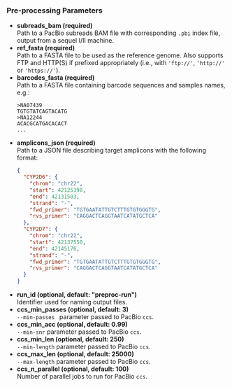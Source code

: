 ### Pre-processing Parameters

* **subreads_bam (required)**  
  Path to a PacBio subreads BAM file with corresponding `.pbi` index file, output from a sequel I/II machine.
* **ref_fasta (required)**  
  Path to a FASTA file to be used as the reference genome. Also supports FTP and HTTP(S) if prefixed appropriately (i.e., with `'ftp://'`, `'http://'` or `'https://'`). 
* **barcodes_fasta (required)**  
  Path to a FASTA file containing barcode sequences and samples names, e.g.:
  ```
  >NA07439
  TGTGTATCAGTACATG
  >NA12244
  ACACGCATGACACACT
  ...
  ```
* **amplicons_json (required)**  
  Path to a JSON file describing target amplicons with the following format:
  ```JSON
  {
    "CYP2D6": {
      "chrom": "chr22",
      "start": 42125398,
      "end": 42131503,
      "strand": "-",
      "fwd_primer": "TGTGAATATTGTCTTTGTGTGGGTG",
      "rvs_primer": "CAGGACTCAGGTAATCATATGCTCA"
    },
    "CYP2D7": {
      "chrom": "chr22",
      "start": 42137550,
      "end": 42145176,
      "strand": "-",
      "fwd_primer": "TGTGAATATTGTCTTTGTGTGGGTG",
      "rvs_primer": "CAGGACTCAGGTAATCATATGCTCA"
    }
  }
  ```
* **run_id (optional, default: "preproc-run")**  
  Identifier used for naming output files.
* **ccs_min_passes (optional, default: 3)**  
  `--min-passes ` parameter passed to PacBio `ccs`.
* **ccs_min_acc (optional, default: 0.99)**  
  `--min-snr` parameter passed to PacBio `ccs`.
* **ccs_min_len (optional, default: 250)**  
  `--min-length` parameter passed to PacBio `ccs`.
* **ccs_max_len (optional, default: 25000)**  
  `--max-length` parameter passed to PacBio `ccs`.
* **ccs_n_parallel (optional, default: 100)**  
  Number of parallel jobs to run for PacBio `ccs`.
  
